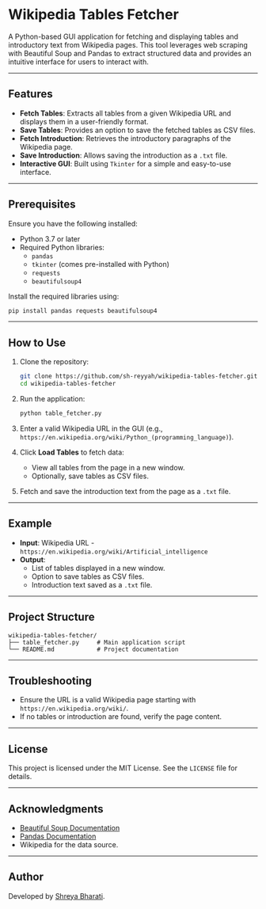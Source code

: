# Wikipedia Tables Fetcher

A Python-based GUI application for fetching and displaying tables and introductory text from Wikipedia pages. This tool leverages web scraping with Beautiful Soup and Pandas to extract structured data and provides an intuitive interface for users to interact with.

---

## Features

- **Fetch Tables**: Extracts all tables from a given Wikipedia URL and displays them in a user-friendly format.
- **Save Tables**: Provides an option to save the fetched tables as CSV files.
- **Fetch Introduction**: Retrieves the introductory paragraphs of the Wikipedia page.
- **Save Introduction**: Allows saving the introduction as a `.txt` file.
- **Interactive GUI**: Built using `Tkinter` for a simple and easy-to-use interface.

---

## Prerequisites

Ensure you have the following installed:

- Python 3.7 or later
- Required Python libraries:
  - `pandas`
  - `tkinter` (comes pre-installed with Python)
  - `requests`
  - `beautifulsoup4`

Install the required libraries using:
```bash
pip install pandas requests beautifulsoup4
```

---

## How to Use

1. Clone the repository:
   ```bash
   git clone https://github.com/sh-reyyah/wikipedia-tables-fetcher.git
   cd wikipedia-tables-fetcher
   ```

2. Run the application:
   ```bash
   python table_fetcher.py
   ```

3. Enter a valid Wikipedia URL in the GUI (e.g., `https://en.wikipedia.org/wiki/Python_(programming_language)`).

4. Click **Load Tables** to fetch data:
   - View all tables from the page in a new window.
   - Optionally, save tables as CSV files.

5. Fetch and save the introduction text from the page as a `.txt` file.

---

## Example

- **Input**: Wikipedia URL - `https://en.wikipedia.org/wiki/Artificial_intelligence`
- **Output**:
  - List of tables displayed in a new window.
  - Option to save tables as CSV files.
  - Introduction text saved as a `.txt` file.

---

## Project Structure

```
wikipedia-tables-fetcher/
├── table_fetcher.py     # Main application script
└── README.md            # Project documentation
```

---

## Troubleshooting

- Ensure the URL is a valid Wikipedia page starting with `https://en.wikipedia.org/wiki/`.
- If no tables or introduction are found, verify the page content.

---

## License

This project is licensed under the MIT License. See the `LICENSE` file for details.

---

## Acknowledgments

- [Beautiful Soup Documentation](https://www.crummy.com/software/BeautifulSoup/bs4/doc/)
- [Pandas Documentation](https://pandas.pydata.org/docs/)
- Wikipedia for the data source.

---

## Author

Developed by [Shreya Bharati](https://github.com/sh-reyyah).